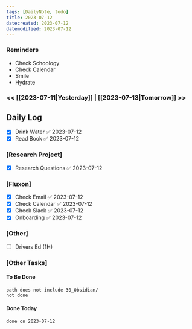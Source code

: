 ```yaml
---
tags: [DailyNote, todo]
title: 2023-07-12
datecreated: 2023-07-12
datemodified: 2023-07-12
---
```


### Reminders
- Check Schoology
- Check Calendar
- Smile
- Hydrate

### << [[2023-07-11|Yesterday]] | [[2023-07-13|Tomorrow]] >>

## Daily Log

- [x] Drink Water ✅ 2023-07-12
- [x] Read Book ✅ 2023-07-12

### [Research Project]

 - [x] Research Questions ✅ 2023-07-12

### [Fluxon]

- [x] Check Email ✅ 2023-07-12
- [x] Check Calendar ✅ 2023-07-12
- [x] Check Slack ✅ 2023-07-12
- [x] Onboarding ✅ 2023-07-12

### [Other]

- [ ] Drivers Ed (1H)

### [Other Tasks]

#### To Be Done

```tasks
path does not include 30_Obsidian/
not done
```

#### Done Today

```tasks
done on 2023-07-12
```